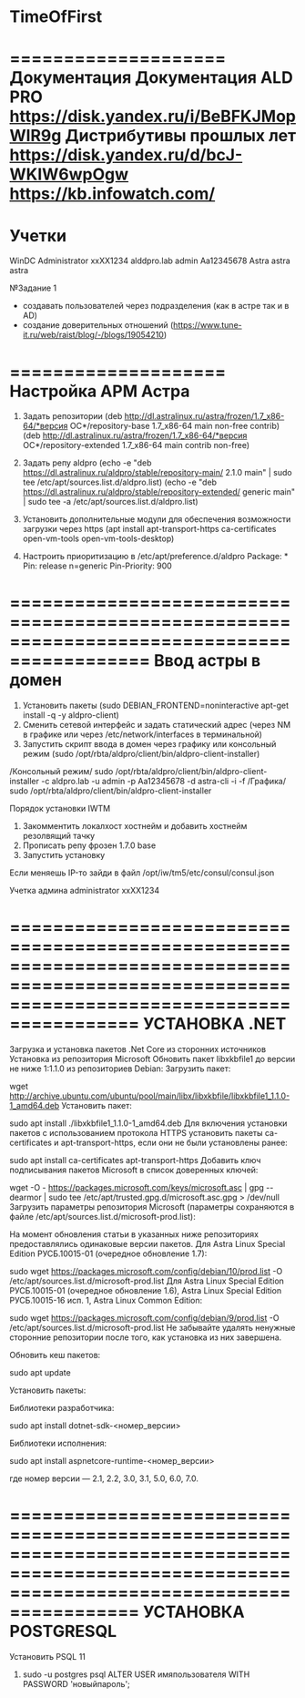 # TimeOfFirst
====================
Документация
  Документация ALD PRO https://disk.yandex.ru/i/BeBFKJMopWlR9g
  Дистрибутивы прошлых лет https://disk.yandex.ru/d/bcJ-WKIW6wpOgw
  https://kb.infowatch.com/
====================
Учетки
====================
WinDC  Administrator xxXX1234
alddpro.lab  admin Aa12345678
Astra astra astra

№Задание 1
- создавать пользователей через подразделения (как в астре так и в AD)
- создание доверительных отношений (https://www.tune-it.ru/web/raist/blog/-/blogs/19054210)

====================
Настройка АРМ Астра
====================
1. Задать репозитории (deb http://dl.astralinux.ru/astra/frozen/1.7_x86-64/*версия ОС*/repository-base 1.7_x86-64 main non-free contrib)
                      (deb http://dl.astralinux.ru/astra/frozen/1.7_x86-64/*версия ОС*/repository-extended 1.7_x86-64 main contrib non-free)

2. Задать репу aldpro (echo -e "deb https://dl.astralinux.ru/aldpro/stable/repository-main/ 2.1.0 main" | sudo tee /etc/apt/sources.list.d/aldpro.list)
                      (echo -e "deb https://dl.astralinux.ru/aldpro/stable/repository-extended/ generic main" | sudo tee -a /etc/apt/sources.list.d/aldpro.list)

3. Установить дополнительные модули для обеспечения возможности загрузки через https (apt install apt-transport-https ca-certificates open-vm-tools open-vm-tools-desktop)
4. Настроить приоритизацию в /etc/apt/preference.d/aldpro
                      Package: *
                      Pin: release n=generic
                      Pin-Priority: 900

===========================================================================================
Ввод астры в домен
===========================================================================================

1. Установить пакеты (sudo DEBIAN_FRONTEND=noninteractive apt-get install -q -y aldpro-client)
2. Сменить сетевой интерфейс и задать статический адрес (через NM в графике или через /etc/network/interfaces в терминальной)
3. Запустить скрипт ввода в домен через графику или консольный режим (sudo /opt/rbta/aldpro/client/bin/aldpro-client-installer)

/Консольный режим/ sudo /opt/rbta/aldpro/client/bin/aldpro-client-installer -c aldpro.lab -u admin -p Aa12345678 -d astra-cli -i -f
/Графика/ sudo /opt/rbta/aldpro/client/bin/aldpro-client-installer


Порядок установки IWTM

1. Закомментить локалхост хостнейм и добавить хостнейм резолвящий тачку  
2. Прописать репу фрозен 1.7.0 base
3. Запустить установку

Если меняешь IP-то зайди в файл /opt/iw/tm5/etc/consul/consul.json

Учетка админа administrator xxXX1234

==============================================================================================================================================
УСТАНОВКА .NET
==============================================================================================================================================
Загрузка и установка пакетов .Net Core из сторонних источников
Установка из репозитория Microsoft
Обновить пакет libxkbfile1 до версии не ниже 1:1.1.0 из репозиториев Debian:
Загрузить пакет: 

wget http://archive.ubuntu.com/ubuntu/pool/main/libx/libxkbfile/libxkbfile1_1.1.0-1_amd64.deb
Установить пакет:

sudo apt install ./libxkbfile1_1.1.0-1_amd64.deb
Для включения установки пакетов с использованием протокола HTTPS установить пакеты ca-certificates и apt-transport-https, если они не были установлены ранее:

sudo apt install ca-certificates apt-transport-https
Добавить ключ подписывания пакетов Microsoft в список доверенных ключей:

wget -O - https://packages.microsoft.com/keys/microsoft.asc | gpg --dearmor | sudo tee /etc/apt/trusted.gpg.d/microsoft.asc.gpg > /dev/null
Загрузить параметры репозитория Microsoft (параметры сохраняются в файле /etc/apt/sources.list.d/microsoft-prod.list):

На момент обновления статьи в указанных ниже репозиториях предоставлялись одинаковые версии пакетов.
Для Astra Linux Special Edition РУСБ.10015-01 (очередное обновление 1.7):

sudo wget https://packages.microsoft.com/config/debian/10/prod.list -O /etc/apt/sources.list.d/microsoft-prod.list
Для Astra Linux Special Edition РУСБ.10015-01 (очередное обновление 1.6), Astra Linux Special Edition РУСБ.10015-16 исп. 1, Astra Linux Common Edition:

sudo wget https://packages.microsoft.com/config/debian/9/prod.list -O /etc/apt/sources.list.d/microsoft-prod.list
Не забывайте удалять ненужные сторонние репозитории после того, как установка из них завершена.

Обновить кеш пакетов:

sudo apt update

Установить пакеты:

Библиотеки разработчика:

sudo apt install dotnet-sdk-<номер_версии>

Библиотеки исполнения:

sudo apt install aspnetcore-runtime-<номер_версии>

где номер версии — 2.1, 2.2, 3.0, 3.1, 5.0, 6.0, 7.0.

==============================================================================================================================================
УСТАНОВКА POSTGRESQL
==============================================================================================================================================
Установить PSQL 11

1. sudo -u postgres psql
ALTER USER имяпользователя WITH PASSWORD 'новыйпароль';
